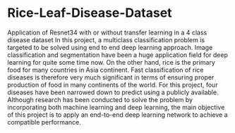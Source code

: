 # Rice-Leaf-Disease-Dataset
Application of Resnet34 with or without transfer learning in a 4 class disease dataset
In this project, a multiclass classification problem is targeted to be solved using end to end deep learning approach. Image classification and segmentation have been a huge application field for deep learning for quite some time now. On the other hand, rice is the primary food for many countries in Asia continent. Fast classification of rice diseases is therefore very much significant in terms of ensuring proper production of food in many continents of the world. For this project, four diseases have been narrowed down to predict using a publicly available. Although research has been conducted to solve the problem by incorporating both machine learning and deep learning, the main objective of this project is to apply an end-to-end deep learning network to achieve a compatible performance. 
